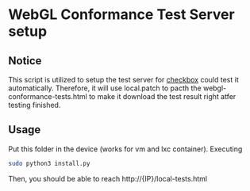 
# WebGL Conformance Test Server setup

## Notice

This script is utilized to setup the test server for
[checkbox](https://github.com/canonical/checkbox) could test it automatically.
 Therefore, it will use local.patch to pacth the webgl-conformance-tests.html
 to make it download the test result right atfer testing finished.

## Usage

Put this folder in the device (works for vm and lxc container).
Executing

```bash
sudo python3 install.py
```

Then, you should be able to reach http://{IP}/local-tests.html
